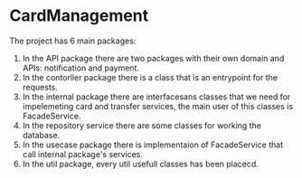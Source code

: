 # CardManagement
The project has 6 main packages:
1) In the API package there are two packages with their own domain and APIs: notification and payment.
2) In the contorller package there is a class that is an entrypoint for the requests.
3) In the internal package there are interfacesans classes that we need for impelemeting card and transfer services, the main user of this classes is FacadeService.
4) In the repository service there are some classes for working the database.
5) In the usecase package there is implementaion of FacadeService that call internal package's services.
6) In the util package, every util usefull classes has been placecd.
